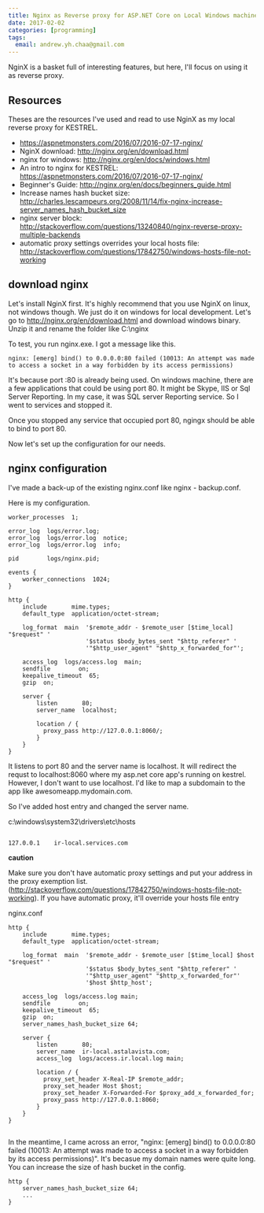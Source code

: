 ```yaml
---
title: Nginx as Reverse proxy for ASP.NET Core on Local Windows machine
date: 2017-02-02
categories: [programming]
tags:
  email: andrew.yh.chaa@gmail.com
---
```


NginX is a basket full of interesting features, but here, I'll focus on using it as reverse proxy.

## Resources

Theses are the resources I've used and read to use NginX as my local reverse proxy for KESTREL.

* https://aspnetmonsters.com/2016/07/2016-07-17-nginx/
* NginX download: http://nginx.org/en/download.html
* nginx for windows: http://nginx.org/en/docs/windows.html
* An intro to nginx for KESTREL: https://aspnetmonsters.com/2016/07/2016-07-17-nginx/
* Beginner's Guide: http://nginx.org/en/docs/beginners_guide.html
* Increase names hash bucket size: http://charles.lescampeurs.org/2008/11/14/fix-nginx-increase-server_names_hash_bucket_size
* nginx server block: http://stackoverflow.com/questions/13240840/nginx-reverse-proxy-multiple-backends
* automatic proxy settings overrides your local hosts file: http://stackoverflow.com/questions/17842750/windows-hosts-file-not-working

## download nginx

Let's install NginX first. It's highly recommend that you use NginX on linux, not windows though. We just do it on windows for local development. Let's go to http://nginx.org/en/download.html and download windows binary. Unzip it and rename the folder like C:\nginx

To test, you run nginx.exe. I got a message like this.

```
nginx: [emerg] bind() to 0.0.0.0:80 failed (10013: An attempt was made to access a socket in a way forbidden by its access permissions)
```

It's because port :80 is already being used. On windows machine, there are a few applications that could be using port 80. It might be Skype, IIS or Sql Server Reporting. In my case, it was SQL server Reporting service. So I went to services and stopped it.

Once you stopped any service that occupied port 80, ngingx should be able to bind to port 80.

Now let's set up the configuration for our needs.

## nginx configuration

I've made a back-up of the existing nginx.conf like nginx - backup.conf.

Here is my configuration.

```
worker_processes  1;

error_log  logs/error.log;
error_log  logs/error.log  notice;
error_log  logs/error.log  info;

pid        logs/nginx.pid;

events {
    worker_connections  1024;
}

http {
    include       mime.types;
    default_type  application/octet-stream;

    log_format  main  '$remote_addr - $remote_user [$time_local] "$request" '
                      '$status $body_bytes_sent "$http_referer" '
                      '"$http_user_agent" "$http_x_forwarded_for"';

    access_log  logs/access.log  main;
    sendfile        on;
    keepalive_timeout  65;
    gzip  on;

    server {
        listen       80;
        server_name  localhost;

        location / {
          proxy_pass http://127.0.0.1:8060/;
        }
    }
}
```

It listens to port 80 and the server name is localhost. It will redirect the requst to localhost:8060 where my asp.net core app's running on kestrel. However, I don't want to use localhost. I'd like to map a subdomain to the app like awesomeapp.mydomain.com.

So I've added host entry and changed the server name.

c:\windows\system32\drivers\etc\hosts

```

127.0.0.1    ir-local.services.com
```

**caution**

Make sure you don't have automatic proxy settings and put your address in the proxy exemption list. (http://stackoverflow.com/questions/17842750/windows-hosts-file-not-working). If you have automatic proxy, it'll override your hosts file entry


nginx.conf

```
http {
    include       mime.types;
    default_type  application/octet-stream;

    log_format  main  '$remote_addr - $remote_user [$time_local] $host "$request" '
                      '$status $body_bytes_sent "$http_referer" '
                      '"$http_user_agent" "$http_x_forwarded_for"'
                      '$host $http_host';

    access_log  logs/access.log main;
    sendfile        on;
    keepalive_timeout  65;
    gzip  on;
    server_names_hash_bucket_size 64;

    server {
        listen       80;
        server_name  ir-local.astalavista.com;
        access_log  logs/access.ir.local.log main;

        location / {
          proxy_set_header X-Real-IP $remote_addr;
          proxy_set_header Host $host;
          proxy_set_header X-Forwarded-For $proxy_add_x_forwarded_for;
          proxy_pass http://127.0.0.1:8060;
        }
    }
}


```

In the meantime, I came across an error, "nginx: [emerg] bind() to 0.0.0.0:80 failed (10013: An attempt was made to access a socket in a way forbidden by its access permissions)". It's becasue my domain names were quite long. You can increase the size of hash bucket in the config.

```
http {
    server_names_hash_bucket_size 64;
    ...
}
```
